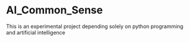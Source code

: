 # AI_Common_Sense
This is an experimental project depending solely on python programming and artificial intelligence
